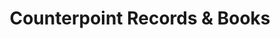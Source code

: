 ---
title: "Counterpoint Records & Books"
url: /los-angeles/counterpoint-records-und-books/
shop: Bücher
---